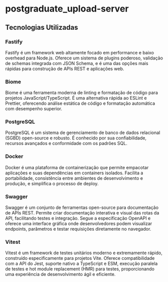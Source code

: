 # postgraduate_upload-server

## Tecnologias Utilizadas

### Fastify
Fastify é um framework web altamente focado em performance e baixo overhead para Node.js. Oferece um sistema de plugins poderoso, validação de schemas integrada com JSON Schema, e é uma das opções mais rápidas para construção de APIs REST e aplicações web.

### Biome
Biome é uma ferramenta moderna de linting e formatação de código para projetos JavaScript/TypeScript. É uma alternativa rápida ao ESLint e Prettier, oferecendo análise estática de código e formatação automática com desempenho superior.

### PostgreSQL
PostgreSQL é um sistema de gerenciamento de banco de dados relacional (SGBD) open-source e robusto. É conhecido por sua confiabilidade, recursos avançados e conformidade com os padrões SQL.

### Docker
Docker é uma plataforma de containerização que permite empacotar aplicações e suas dependências em containers isolados. Facilita a portabilidade, consistência entre ambientes de desenvolvimento e produção, e simplifica o processo de deploy.

### Swagger
Swagger é um conjunto de ferramentas open-source para documentação de APIs REST. Permite criar documentação interativa e visual das rotas da API, facilitando testes e integração. Segue a especificação OpenAPI e oferece uma interface gráfica onde desenvolvedores podem visualizar endpoints, parâmetros e testar requisições diretamente no navegador.

### Vitest
Vitest é um framework de testes unitários moderno e extremamente rápido, construído especificamente para projetos Vite. Oferece compatibilidade com a API do Jest, suporte nativo a TypeScript e ESM, execução paralela de testes e hot module replacement (HMR) para testes, proporcionando uma experiência de desenvolvimento ágil e eficiente.